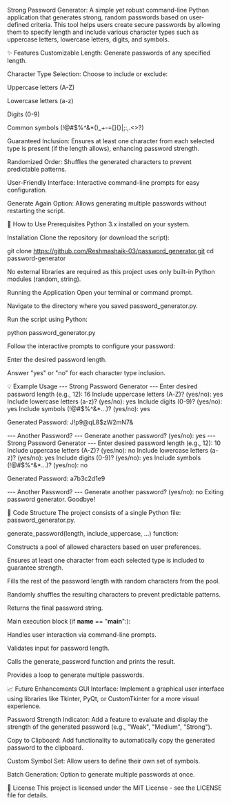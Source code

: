 Strong Password Generator:
A simple yet robust command-line Python application that generates strong, random passwords based on user-defined criteria. This tool helps users create secure passwords by allowing them to specify length and include various character types such as uppercase letters, lowercase letters, digits, and symbols.

✨ Features
Customizable Length: Generate passwords of any specified length.

Character Type Selection: Choose to include or exclude:

Uppercase letters (A-Z)

Lowercase letters (a-z)

Digits (0-9)

Common symbols (!@#$%^&*()_+-=[]{}|;:,.<>?)

Guaranteed Inclusion: Ensures at least one character from each selected type is present (if the length allows), enhancing password strength.

Randomized Order: Shuffles the generated characters to prevent predictable patterns.

User-Friendly Interface: Interactive command-line prompts for easy configuration.

Generate Again Option: Allows generating multiple passwords without restarting the script.

🚀 How to Use
Prerequisites
Python 3.x installed on your system.

Installation
Clone the repository (or download the script):

git clone https://github.com/Reshmashaik-03/password_generator.git
cd password-generator


No external libraries are required as this project uses only built-in Python modules (random, string).

Running the Application
Open your terminal or command prompt.

Navigate to the directory where you saved password_generator.py.

Run the script using Python:

python password_generator.py


Follow the interactive prompts to configure your password:

Enter the desired password length.

Answer "yes" or "no" for each character type inclusion.

💡 Example Usage
--- Strong Password Generator ---
Enter desired password length (e.g., 12): 16
Include uppercase letters (A-Z)? (yes/no): yes
Include lowercase letters (a-z)? (yes/no): yes
Include digits (0-9)? (yes/no): yes
Include symbols (!@#$%^&*...)? (yes/no): yes

Generated Password: J!p9@qL8$zW2mN7&

--- Another Password? ---
Generate another password? (yes/no): yes
--- Strong Password Generator ---
Enter desired password length (e.g., 12): 10
Include uppercase letters (A-Z)? (yes/no): no
Include lowercase letters (a-z)? (yes/no): yes
Include digits (0-9)? (yes/no): yes
Include symbols (!@#$%^&*...)? (yes/no): no

Generated Password: a7b3c2d1e9

--- Another Password? ---
Generate another password? (yes/no): no
Exiting password generator. Goodbye!


📂 Code Structure
The project consists of a single Python file: password_generator.py.

generate_password(length, include_uppercase, ...) function:

Constructs a pool of allowed characters based on user preferences.

Ensures at least one character from each selected type is included to guarantee strength.

Fills the rest of the password length with random characters from the pool.

Randomly shuffles the resulting characters to prevent predictable patterns.

Returns the final password string.

Main execution block (if __name__ == "__main__":):

Handles user interaction via command-line prompts.

Validates input for password length.

Calls the generate_password function and prints the result.

Provides a loop to generate multiple passwords.

📈 Future Enhancements
GUI Interface: Implement a graphical user interface using libraries like Tkinter, PyQt, or CustomTkinter for a more visual experience.

Password Strength Indicator: Add a feature to evaluate and display the strength of the generated password (e.g., "Weak", "Medium", "Strong").

Copy to Clipboard: Add functionality to automatically copy the generated password to the clipboard.

Custom Symbol Set: Allow users to define their own set of symbols.

Batch Generation: Option to generate multiple passwords at once.

📄 License
This project is licensed under the MIT License - see the LICENSE file for details.
